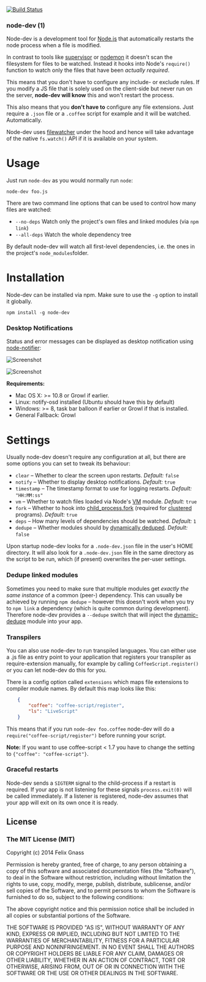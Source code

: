 [![Build Status](https://secure.travis-ci.org/fgnass/node-dev.png)](http://travis-ci.org/fgnass/node-dev)

### node-dev (1)

Node-dev is a development tool for [Node.js](http://nodejs.org) that
automatically restarts the node process when a file is modified.

In contrast to tools like
[supervisor](https://github.com/isaacs/node-supervisor) or
[nodemon](https://github.com/remy/nodemon) it doesn't scan the filesystem for
files to be watched. Instead it hooks into Node's `require()` function to watch
only the files that have been _actually required_.

This means that you don't have to configure any include- or exclude rules.
If you modify a JS file that is solely used on the client-side but never run on
the server, __node-dev will know__ this and won't restart the process.

This also means that you __don't have to__ configure any file extensions. Just
require a `.json` file or a `.coffee` script for example and it will be watched.
Automatically.

Node-dev uses [filewatcher](https://www.npmjs.org/package/filewatcher) under
the hood and hence will take advantage of the native `fs.watch()` API if it
is available on your system.


# Usage

Just run `node-dev` as you would normally run `node`:

```
node-dev foo.js
```

There are two command line options that can be used to control how many files
are watched:

* `--no-deps` Watch only the project's own files and linked modules (via `npm link`)
* `--all-deps` Watch the whole dependency tree

By default node-dev will watch all first-level dependencies, i.e. the ones in
the project's `node_modules`folder.


# Installation

Node-dev can be installed via npm. Make sure to use the `-g` option to install
it globally.

    npm install -g node-dev

### Desktop Notifications

Status and error messages can be displayed as desktop notification using
[node-notifier](https://www.npmjs.org/package/node-notifier):

![Screenshot](http://fgnass.github.com/images/node-dev.png)

![Screenshot](http://fgnass.github.com/images/node-dev-linux.png)

__Requirements:__

* Mac OS X: >= 10.8 or Growl if earlier.
* Linux: notify-osd installed (Ubuntu should have this by default)
* Windows: >= 8, task bar balloon if earlier or Growl if that is installed.
* General Fallback: Growl


# Settings

Usually node-dev doesn't require any configuration at all, but there are some
options you can set to tweak its behaviour:

* `clear` – Whether to clear the screen upon restarts. _Default:_ `false`
* `notify` – Whether to display desktop notifications. _Default:_ `true`
* `timestamp` – The timestamp format to use for logging restarts. _Default:_ `"HH:MM:ss"`
* `vm` – Whether to watch files loaded via Node's [VM](http://nodejs.org/docs/latest/api/vm.html) module. _Default:_ `true`
* `fork` – Whether to hook into [child_process.fork](http://nodejs.org/docs/latest/api/child_process.html#child_process_child_process_fork_modulepath_args_options) (required for [clustered](http://nodejs.org/docs/latest/api/cluster.html) programs). _Default:_ `true`
* `deps` – How many levels of dependencies should be watched. _Default:_ `1`
* `dedupe` – Whether modules should by [dynamically deduped](https://www.npmjs.org/package/dynamic-dedupe). _Default:_ `false`

Upon startup node-dev looks for a `.node-dev.json` file in the user's HOME
directory. It will also look for a `.node-dev.json` file in the same directory
as the script to be run, which (if present) overwrites the per-user settings.

### Dedupe linked modules

Sometimes you need to make sure that multiple modules get
_exactly the same instance_ of a common (peer-) dependency. This can usually be
achieved by running `npm dedupe` – however this doesn't work when you try to
`npm link` a dependency (which is quite common during development). Therefore
node-dev provides a `--dedupe` switch that will inject the
[dynamic-dedupe](https://www.npmjs.org/package/dynamic-dedupe) module into your
app.

### Transpilers

You can also use node-dev to run transpiled languages. You can either use a
.js file as entry point to your application that registers your transpiler as
require-extension manually, for example by calling `CoffeeScript.register()` or
you can let node-dev do this for you.

There is a config option called `extensions` which maps file extensions to
compiler module names. By default this map looks like this:

```json
    {
        "coffee": "coffee-script/register",
        "ls": "LiveScript"
    }
```

This means that if you run `node-dev foo.coffee` node-dev will do a
`require("coffee-script/register")` before running your script.

__Note:__ If you want to use coffee-script < 1.7 you have to change the
setting to `{"coffee": "coffee-script"}`.

### Graceful restarts

Node-dev sends a `SIGTERM` signal to the child-process if a restart is required.
If your app is not listening for these signals `process.exit(0)` will be called
immediately. If a listener is registered, node-dev assumes that your app will
exit on its own once it is ready.

## License

### The MIT License (MIT)

Copyright (c) 2014 Felix Gnass

Permission is hereby granted, free of charge, to any person obtaining a copy
of this software and associated documentation files (the "Software"), to deal
in the Software without restriction, including without limitation the rights
to use, copy, modify, merge, publish, distribute, sublicense, and/or sell
copies of the Software, and to permit persons to whom the Software is
furnished to do so, subject to the following conditions:

The above copyright notice and this permission notice shall be included in
all copies or substantial portions of the Software.

THE SOFTWARE IS PROVIDED "AS IS", WITHOUT WARRANTY OF ANY KIND, EXPRESS OR
IMPLIED, INCLUDING BUT NOT LIMITED TO THE WARRANTIES OF MERCHANTABILITY,
FITNESS FOR A PARTICULAR PURPOSE AND NONINFRINGEMENT. IN NO EVENT SHALL THE
AUTHORS OR COPYRIGHT HOLDERS BE LIABLE FOR ANY CLAIM, DAMAGES OR OTHER
LIABILITY, WHETHER IN AN ACTION OF CONTRACT, TORT OR OTHERWISE, ARISING FROM,
OUT OF OR IN CONNECTION WITH THE SOFTWARE OR THE USE OR OTHER DEALINGS IN
THE SOFTWARE.
